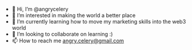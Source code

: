 - 👋 Hi, I’m @angrycelery
- 👀 I’m interested in making the world a better place
- 🌱 I’m currently learning how to move my marketing skills into the web3 world
- 💞️ I’m looking to collaborate on learning :)
- 📫 How to reach me angry.celery@gmail.com

<!---
angrycelery/angrycelery is a ✨ special ✨ repository because its `README.md` (this file) appears on your GitHub profile.
You can click the Preview link to take a look at your changes.
--->
